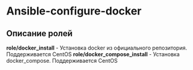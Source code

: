 # Ansible-configure-docker
## Описание ролей
**role/docker_install** - Установка docker из официального репозитория. Поддерживается CentOS
**role/docker_compose_install** - Установка docker_compose. Поддерживается CentOS
